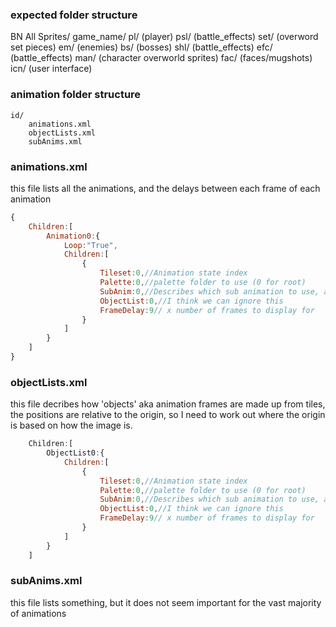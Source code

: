 ### expected folder structure

BN All Sprites/
    game_name/
        pl/ (player)
        psl/ (battle_effects)
        set/ (overword set pieces)
        em/ (enemies)
        bs/ (bosses)
        shl/ (battle_effects)
        efc/ (battle_effects)
        man/ (character overworld sprites)
        fac/ (faces/mugshots)
        icn/ (user interface)

### animation folder structure
    id/
        animations.xml
        objectLists.xml
        subAnims.xml

### animations.xml
this file lists all the animations, and the delays between each frame of each animation
```js
{
    Children:[
        Animation0:{
            Loop:"True",
            Children:[
                {
                    Tileset:0,//Animation state index
                    Palette:0,//palette folder to use (0 for root)
                    SubAnim:0,//Describes which sub animation to use, and in turn which object to use
                    ObjectList:0,//I think we can ignore this
                    FrameDelay:9// x number of frames to display for
                }
            ]
        }
    ]
}
```

### objectLists.xml
this file decribes how 'objects' aka animation frames are made up from tiles, the positions are relative to the origin, so I need to work out where the origin is based on how the image is.

```js
    Children:[
        ObjectList0:{
            Children:[
                {
                    Tileset:0,//Animation state index
                    Palette:0,//palette folder to use (0 for root)
                    SubAnim:0,//Describes which sub animation to use, and in turn which object to use
                    ObjectList:0,//I think we can ignore this
                    FrameDelay:9// x number of frames to display for
                }
            ]
        }
    ]
```


### subAnims.xml
this file lists something, but it does not seem important for the vast majority of animations